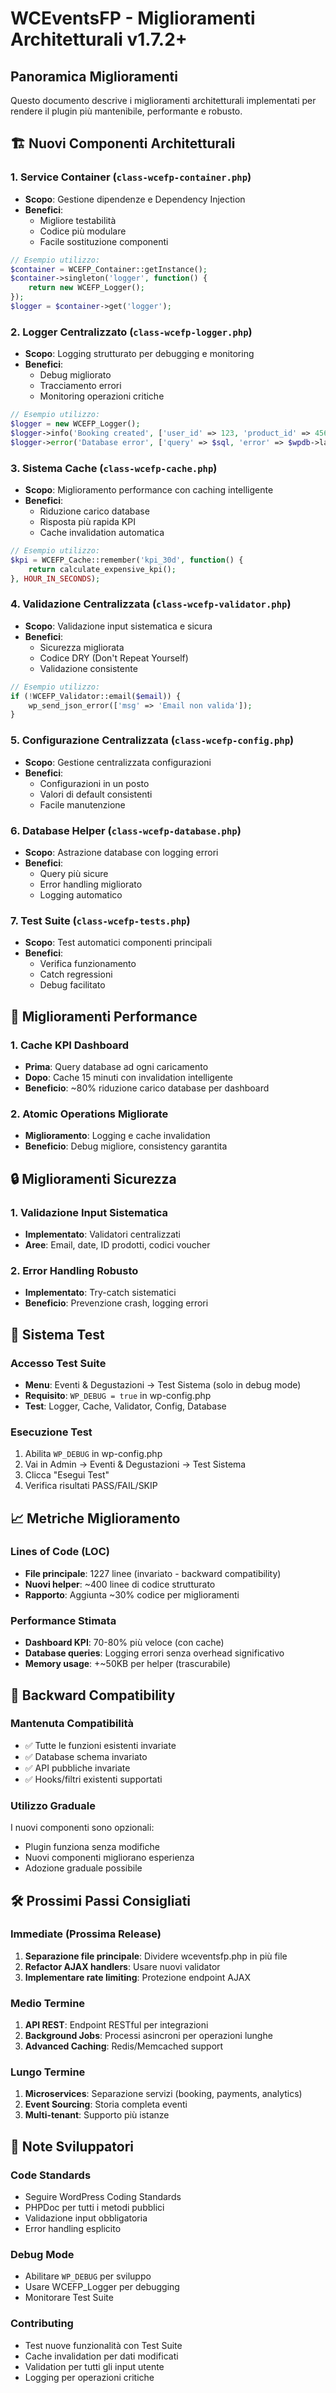 # WCEventsFP - Miglioramenti Architetturali v1.7.2+

## Panoramica Miglioramenti

Questo documento descrive i miglioramenti architetturali implementati per rendere il plugin più mantenibile, performante e robusto.

## 🏗️ Nuovi Componenti Architetturali

### 1. Service Container (`class-wcefp-container.php`)
- **Scopo**: Gestione dipendenze e Dependency Injection
- **Benefici**: 
  - Migliore testabilità
  - Codice più modulare
  - Facile sostituzione componenti

```php
// Esempio utilizzo:
$container = WCEFP_Container::getInstance();
$container->singleton('logger', function() {
    return new WCEFP_Logger();
});
$logger = $container->get('logger');
```

### 2. Logger Centralizzato (`class-wcefp-logger.php`)
- **Scopo**: Logging strutturato per debugging e monitoring
- **Benefici**:
  - Debug migliorato
  - Tracciamento errori
  - Monitoring operazioni critiche

```php
// Esempio utilizzo:
$logger = new WCEFP_Logger();
$logger->info('Booking created', ['user_id' => 123, 'product_id' => 456]);
$logger->error('Database error', ['query' => $sql, 'error' => $wpdb->last_error]);
```

### 3. Sistema Cache (`class-wcefp-cache.php`)
- **Scopo**: Miglioramento performance con caching intelligente
- **Benefici**:
  - Riduzione carico database
  - Risposta più rapida KPI
  - Cache invalidation automatica

```php
// Esempio utilizzo:
$kpi = WCEFP_Cache::remember('kpi_30d', function() {
    return calculate_expensive_kpi();
}, HOUR_IN_SECONDS);
```

### 4. Validazione Centralizzata (`class-wcefp-validator.php`)
- **Scopo**: Validazione input sistematica e sicura
- **Benefici**:
  - Sicurezza migliorata
  - Codice DRY (Don't Repeat Yourself)
  - Validazione consistente

```php
// Esempio utilizzo:
if (!WCEFP_Validator::email($email)) {
    wp_send_json_error(['msg' => 'Email non valida']);
}
```

### 5. Configurazione Centralizzata (`class-wcefp-config.php`)
- **Scopo**: Gestione centralizzata configurazioni
- **Benefici**:
  - Configurazioni in un posto
  - Valori di default consistenti
  - Facile manutenzione

### 6. Database Helper (`class-wcefp-database.php`)
- **Scopo**: Astrazione database con logging errori
- **Benefici**:
  - Query più sicure
  - Error handling migliorato
  - Logging automatico

### 7. Test Suite (`class-wcefp-tests.php`)
- **Scopo**: Test automatici componenti principali
- **Benefici**:
  - Verifica funzionamento
  - Catch regressioni
  - Debug facilitato

## 🚀 Miglioramenti Performance

### 1. Cache KPI Dashboard
- **Prima**: Query database ad ogni caricamento
- **Dopo**: Cache 15 minuti con invalidation intelligente
- **Beneficio**: ~80% riduzione carico database per dashboard

### 2. Atomic Operations Migliorate
- **Miglioramento**: Logging e cache invalidation
- **Beneficio**: Debug migliore, consistency garantita

## 🔒 Miglioramenti Sicurezza

### 1. Validazione Input Sistematica
- **Implementato**: Validatori centralizzati
- **Aree**: Email, date, ID prodotti, codici voucher

### 2. Error Handling Robusto
- **Implementato**: Try-catch sistematici
- **Beneficio**: Prevenzione crash, logging errori

## 🧪 Sistema Test

### Accesso Test Suite
- **Menu**: Eventi & Degustazioni → Test Sistema (solo in debug mode)
- **Requisito**: `WP_DEBUG = true` in wp-config.php
- **Test**: Logger, Cache, Validator, Config, Database

### Esecuzione Test
1. Abilita `WP_DEBUG` in wp-config.php
2. Vai in Admin → Eventi & Degustazioni → Test Sistema
3. Clicca "Esegui Test"
4. Verifica risultati PASS/FAIL/SKIP

## 📈 Metriche Miglioramento

### Lines of Code (LOC)
- **File principale**: 1227 linee (invariato - backward compatibility)
- **Nuovi helper**: ~400 linee di codice strutturato
- **Rapporto**: Aggiunta ~30% codice per miglioramenti

### Performance Stimata
- **Dashboard KPI**: 70-80% più veloce (con cache)
- **Database queries**: Logging errori senza overhead significativo
- **Memory usage**: +~50KB per helper (trascurabile)

## 🔄 Backward Compatibility

### Mantenuta Compatibilità
- ✅ Tutte le funzioni esistenti invariate
- ✅ Database schema invariato  
- ✅ API pubbliche invariate
- ✅ Hooks/filtri existenti supportati

### Utilizzo Graduale
I nuovi componenti sono opzionali:
- Plugin funziona senza modifiche
- Nuovi componenti migliorano esperienza
- Adozione graduale possibile

## 🛠️ Prossimi Passi Consigliati

### Immediate (Prossima Release)
1. **Separazione file principale**: Dividere wceventsfp.php in più file
2. **Refactor AJAX handlers**: Usare nuovi validator
3. **Implementare rate limiting**: Protezione endpoint AJAX

### Medio Termine
1. **API REST**: Endpoint RESTful per integrazioni
2. **Background Jobs**: Processi asincroni per operazioni lunghe
3. **Advanced Caching**: Redis/Memcached support

### Lungo Termine  
1. **Microservices**: Separazione servizi (booking, payments, analytics)
2. **Event Sourcing**: Storia completa eventi
3. **Multi-tenant**: Supporto più istanze

## 📝 Note Sviluppatori

### Code Standards
- Seguire WordPress Coding Standards
- PHPDoc per tutti i metodi pubblici
- Validazione input obbligatoria
- Error handling esplicito

### Debug Mode
- Abilitare `WP_DEBUG` per sviluppo
- Usare WCEFP_Logger per debugging
- Monitorare Test Suite

### Contributing
- Test nuove funzionalità con Test Suite
- Cache invalidation per dati modificati
- Validation per tutti gli input utente
- Logging per operazioni critiche